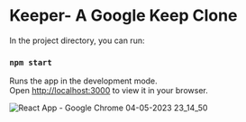 # Keeper- A Google Keep Clone

In the project directory, you can run:

### `npm start`

Runs the app in the development mode.\
Open [http://localhost:3000](http://localhost:3000) to view it in your browser.

![React App - Google Chrome 04-05-2023 23_14_50](https://user-images.githubusercontent.com/132603875/236635706-842b9689-3b79-48bc-8379-87454a98ba90.png)

